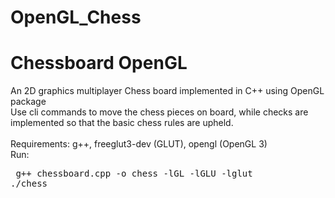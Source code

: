 # OpenGL_Chess
<h1>Chessboard OpenGL</h1>
An 2D graphics multiplayer Chess board implemented in C++ using OpenGL package</br>
Use cli commands to move the chess pieces on board, while checks are implemented so that the basic chess rules are upheld.</br>
</br>
Requirements: g++, freeglut3-dev (GLUT), opengl (OpenGL 3)</br>
Run:
<pre> g++ chessboard.cpp -o chess -lGL -lGLU -lglut
./chess</pre


